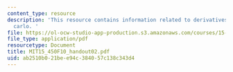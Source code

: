 ```yaml
---
content_type: resource
description: 'This resource contains information related to derivatives and monte
  carlo. '
file: https://ol-ocw-studio-app-production.s3.amazonaws.com/courses/15-450-analytics-of-finance-fall-2010/ab2510b021bee94c384057c138c343d4_MIT15_450F10_handout02.pdf
file_type: application/pdf
resourcetype: Document
title: MIT15_450F10_handout02.pdf
uid: ab2510b0-21be-e94c-3840-57c138c343d4
---
```

